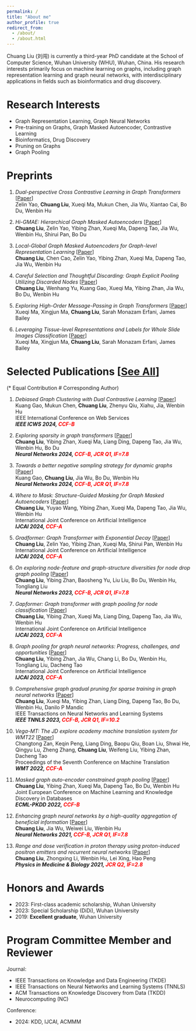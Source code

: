 ```yaml
---
permalink: /
title: "About me"
author_profile: true
redirect_from: 
  - /about/
  - /about.html
---
```


Chuang Liu (刘闯) is currently a third-year PhD candidate at the School of Computer Science, Wuhan University (WHU), Wuhan, China. His research interests primarily focus on machine learning on graphs, including graph representation learning and graph neural networks, with interdisciplinary applications in fields such as bioinformatics and drug discovery.


Research Interests
======
* Graph Representation Learning, Graph Neural Networks
* Pre-training on Graphs, Graph Masked Autoencoder, Contrastive Learning
* Bioinformatics, Drug Discovery
* Pruning on Graphs
* Graph Pooling



Preprints
=====
1.  *Dual-perspective Cross Contrastive Learning in Graph Transformers* [[Paper](https://arxiv.org/pdf/2406.00403)] <br>
Zelin Yao, **Chuang Liu**, Xueqi Ma, Mukun Chen, Jia Wu, Xiantao Cai, Bo Du, Wenbin Hu <br>

1.  *Hi-GMAE: Hierarchical Graph Masked Autoencoders* [[Paper](https://arxiv.org/pdf/2405.10642)] <br>
**Chuang Liu**, Zelin Yao, Yibing Zhan, Xueqi Ma, Dapeng Tao, Jia Wu, Wenbin Hu, Shirui Pan, Bo Du <br>

1.  *Local-Global Graph Masked Autoencoders for Graph-level Representation Learning* [[Paper]()] <br>
**Chuang Liu**, Chen Cao, Zelin Yao, Yibing Zhan, Xueqi Ma, Dapeng Tao, Jia Wu, Wenbin Hu <br>

1.  *Careful Selection and Thoughtful Discarding: Graph Explicit Pooling Utilizing Discarded Nodes* [[Paper](https://arxiv.org/pdf/2311.12644)] <br>
**Chuang Liu**, Wenhang Yu, Kuang Gao, Xueqi Ma, Yibing Zhan, Jia Wu, Bo Du, Wenbin Hu <br>

1.  *Exploring High-Order Message-Passing in Graph Transformers* [[Paper](https://openreview.net/pdf?id=8oUF3uGIVo)] <br>
Xueqi Ma, Xingjun Ma, **Chuang Liu**, Sarah Monazam Erfani, James Bailey <br>

1.  *Leveraging Tissue-level Representations and Labels for Whole Slide Images Classification* [[Paper]()] <br>
Xueqi Ma, Xingjun Ma, **Chuang Liu**, Sarah Monazam Erfani, James Bailey <br>



Selected Publications [[See All](https://liuchuang0059.github.io/publications/)]
=====
(\* Equal Contribution \# Corresponding Author)

1.  *Debiased Graph Clustering with Dual Contrastive Learning* [[Paper]()] <br>
Kuang Gao, Mukun Chen, **Chuang Liu**, Zhenyu Qiu, Xiahu, Jia, Wenbin Hu <br>
IEEE International Conference on Web Services <br>
***IEEE ICWS 2024, <span style="color:red">CCF-B</span>***

1.  *Exploring sparsity in graph transformers* [[Paper](https://www.sciencedirect.com/science/article/abs/pii/S0893608024001898)] <br>
**Chuang Liu**, Yibing Zhan, Xueqi Ma, Liang Ding, Dapeng Tao, Jia Wu, Wenbin Hu, Bo Du <br>
***Neural Networks 2024, <span style="color:red">CCF-B, JCR Q1, IF=7.8</span>***

1.  *Towards a better negative sampling strategy for dynamic graphs* [[Paper](https://www.sciencedirect.com/science/article/abs/pii/S0893608024000996)] <br>
Kuang Gao, **Chuang Liu**, Jia Wu, Bo Du, Wenbin Hu <br>
***Neural Networks 2024, <span style="color:red">CCF-B, JCR Q1, IF=7.8</span>***

1.  *Where to Mask: Structure-Guided Masking for Graph Masked Autoencoders* [[Paper](https://arxiv.org/pdf/2404.15806)] <br>
**Chuang Liu**, Yuyao Wang, Yibing Zhan, Xueqi Ma, Dapeng Tao, Jia Wu, Wenbin Hu <br>
International Joint Conference on Artificial Intelligence <br>
***IJCAI 2024, <span style="color:red">CCF-A</span>***

1.  *Gradformer: Graph Transformer with Exponential Decay* [[Paper](https://arxiv.org/pdf/2404.15729)] <br>
**Chuang Liu**, Zelin Yao, Yibing Zhan, Xueqi Ma, Shirui Pan, Wenbin Hu <br>
International Joint Conference on Artificial Intelligence <br>
***IJCAI 2024, <span style="color:red">CCF-A</span>***

1.  *On exploring node-feature and graph-structure diversities for node drop graph pooling* [[Paper](https://www.sciencedirect.com/science/article/abs/pii/S0893608023004665)] <br>
**Chuang Liu**, Yibing Zhan, Baosheng Yu, Liu Liu, Bo Du, Wenbin Hu, Tongliang Liu <br>
***Neural Networks 2023, <span style="color:red">CCF-B, JCR Q1, IF=7.8</span>***

1.  *Gapformer: Graph transformer with graph pooling for node classification* [[Paper](https://www.ijcai.org/proceedings/2023/0244.pdf)] <br>
**Chuang Liu**, Yibing Zhan, Xueqi Ma, Liang Ding, Dapeng Tao, Jia Wu, Wenbin Hu <br>
International Joint Conference on Artificial Intelligence <br>
***IJCAI 2023, <span style="color:red">CCF-A</span>***

1.  *Graph pooling for graph neural networks: Progress, challenges, and opportunities* [[Paper](https://arxiv.org/pdf/2204.07321)] <br>
**Chuang Liu**, Yibing Zhan, Jia Wu, Chang Li, Bo Du, Wenbin Hu, Tongliang Liu, Dacheng Tao <br>
International Joint Conference on Artificial Intelligence <br>
***IJCAI 2023, <span style="color:red">CCF-A</span>***

1.  *Comprehensive graph gradual pruning for sparse training in graph neural networks* [[Paper](https://ieeexplore.ieee.org/abstract/document/10164013/)] <br>
**Chuang Liu**, Xueqi Ma, Yibing Zhan, Liang Ding, Dapeng Tao, Bo Du, Wenbin Hu, Danilo P Mandic <br>
IEEE Transactions on Neural Networks and Learning Systems <br>
***IEEE TNNLS 2023, <span style="color:red">CCF-B, JCR Q1, IF=10.2</span>***

1.  *Vega-MT: The JD explore academy machine translation system for WMT22* [[Paper](https://aclanthology.org/2022.wmt-1.37.pdf)] <br>
Changtong Zan, Keqin Peng, Liang Ding, Baopu Qiu, Boan Liu, Shwai He, Qingyu Lu, Zheng Zhang, **Chuang Liu**, Weifeng Liu, Yibing Zhan, Dacheng Tao <br>
Proceedings of the Seventh Conference on Machine Translation <br>
***WMT 2022, <span style="color:red">CCF-A</span>***

1.  *Masked graph auto-encoder constrained graph pooling* [[Paper](https://aclanthology.org/2022.wmt-1.37.pdf)] <br>
**Chuang Liu**, Yibing Zhan, Xueqi Ma, Dapeng Tao, Bo Du, Wenbin Hu <br>
Joint European Conference on Machine Learning and Knowledge Discovery in Databases <br>
***ECML-PKDD 2022, <span style="color:red">CCF-B</span>***

1.  *Enhancing graph neural networks by a high-quality aggregation of beneficial information* [[Paper](https://scholar.google.com/scholar?oi=bibs&cluster=686880531818820165&btnI=1&hl=zh-CN)] <br>
**Chuang Liu**, Jia Wu, Weiwei Liu, Wenbin Hu <br>
***Neural Networks 2021, <span style="color:red">CCF-B, JCR Q1, IF=7.8</span>***

1.  *Range and dose verification in proton therapy using proton-induced positron emitters and recurrent neural networks* [[Paper](https://iopscience.iop.org/article/10.1088/1361-6560/ab3564/meta)] <br>
**Chuang Liu**, Zhongxing Li, Wenbin Hu, Lei Xing, Hao Peng <br>
***Physics in Medicine & Biology 2021, <span style="color:red">JCR Q2, IF=2.8</span>***



Honors and Awards
=====
* 2023: First-class academic scholarship, Wuhan University
* 2023: Special Scholarship (DiDi), Wuhan University
* 2019: **Excellent graduate**,  Wuhan University


Program Committee Member and Reviewer
=====
Journal:
* IEEE Transactions on Knowledge and Data Engineering (TKDE)
* IEEE Transactions on Neural Networks and Learning Systems (TNNLS)
* ACM Transactions on Knowledge Discovery from Data (TKDD)
* Neurocomputing (NC)

Conference:

* 2024:  KDD, IJCAI, ACMMM
